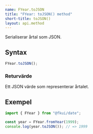 ```yaml
---
name: FYear.toJSON
title: "FYear: toJSON() method"
short-title: toJSON()
layout: api.method
---
```


Serialiserar årtal som JSON.

## Syntax

```ts nocompile nolint
FYear.toJSON();
```

### Returvärde

Ett JSON värde som representerar årtalet.

## Exempel

```ts
import { FYear } from "@fkui/date";

const year = FYear.fromYear(1999);
console.log(year.toJSON()); // => 1999
```

